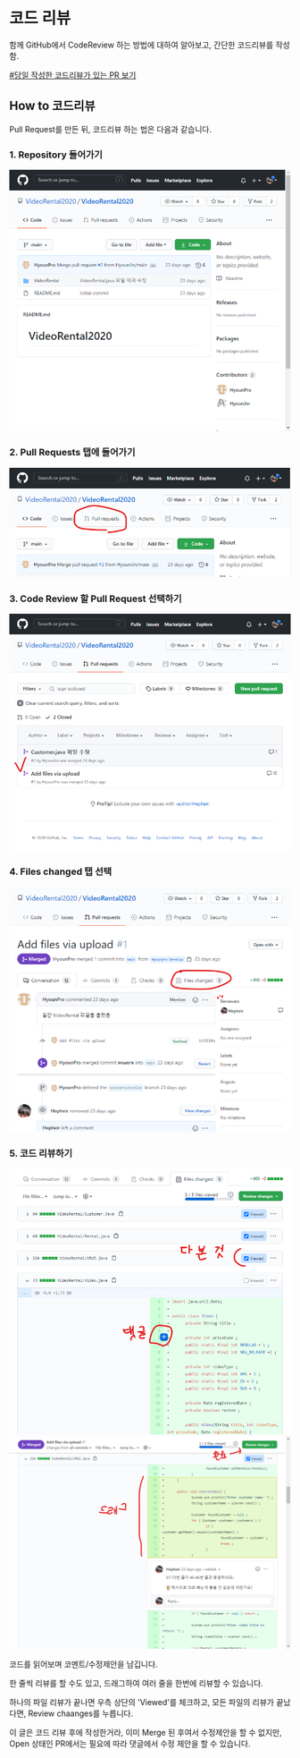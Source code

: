 # 코드 리뷰

함께 GitHub에서 CodeReview 하는 방법에 대하여 알아보고, 간단한 코드리뷰를 작성함.

[#당일 작성한 코드리뷰가 있는 PR 보기](https://github.com/VideoRental2020/VideoRental2020/pull/1)

## How to 코드리뷰

Pull Request를 만든 뒤, 코드리뷰 하는 법은 다음과 같습니다.

### 1. Repository 들어가기

![](asset/1-repo.png)

### 2. Pull Requests 탭에 들어가기

![](asset/2-repo-pr-marked.png)

### 3. Code Review 할 Pull Request 선택하기

![](asset/3-select-pr.png)

### 4. Files changed 탭 선택

![](asset/4-click-filechanged.png)

### 5. 코드 리뷰하기

![](asset/5-review.png)
![](asset/6-make-review.png)

코드를 읽어보며 코멘트/수정제안을 남깁니다.

한 줄씩 리뷰를 할 수도 있고, 드래그하여 여러 줄을 한번에 리뷰할 수 있습니다.

하나의 파일 리뷰가 끝나면 우측 상단의 'Viewed'를 체크하고,
모든 파일의 리뷰가 끝났다면, Review chaanges를 누릅니다.

이 글은 코드 리뷰 후에 작성한거라, 이미 Merge 된 후여서 수정제안을 할 수 없지만,
Open 상태인 PR에서는 필요에 따라 댓글에서 수정 제안을 할 수 있습니다.
